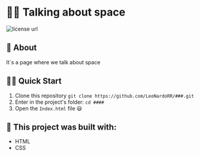 # 🧑‍💻 Talking about space

<p align="left">
  <!-- License -->
  <a>
    <img alt="license url" src="https://img.shields.io/badge/license%20-MIT-1C1E26?style=for-the-badge&labelColor=1C1E26&color=61ffca">
  </a>
</p>

## :open_book: About 
It´s a page where we talk about space

## 🏄‍♂️ Quick Start
 1. Clone this repository `git clone https://github.com/LeoNardoRR/###.git`
 2. Enter in the project's folder: `cd ####`
 3. Open the `Index.html` file 😃

## :bricks: This project was built with: 
- HTML
- CSS
